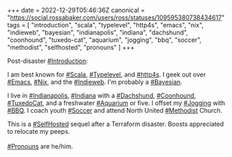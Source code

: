 +++
date = 2022-12-29T05:46:36Z
canonical = "https://social.rossabaker.com/users/ross/statuses/109595380738434617"
tags = [ "introduction", "scala", "typelevel", "http4s", "emacs", "nix", "indieweb", "bayesian", "indianapolis", "indiana", "dachshund", "coonhound", "tuxedo-cat", "aquarium", "jogging", "bbq", "soccer", "methodist", "selfhosted", "pronouns" ]
+++

<p>Post-disaster <a href="https://social.rossabaker.com/tags/Introduction" class="mention hashtag" rel="tag">#<span>Introduction</span></a>:</p><p>I am best known for <a href="https://social.rossabaker.com/tags/Scala" class="mention hashtag" rel="tag">#<span>Scala</span></a>, <a href="https://social.rossabaker.com/tags/Typelevel" class="mention hashtag" rel="tag">#<span>Typelevel</span></a>, and <a href="https://social.rossabaker.com/tags/http4s" class="mention hashtag" rel="tag">#<span>http4s</span></a>.  I geek out over <a href="https://social.rossabaker.com/tags/Emacs" class="mention hashtag" rel="tag">#<span>Emacs</span></a>, <a href="https://social.rossabaker.com/tags/Nix" class="mention hashtag" rel="tag">#<span>Nix</span></a>, and the <a href="https://social.rossabaker.com/tags/Indieweb" class="mention hashtag" rel="tag">#<span>Indieweb</span></a>.  I&#39;m probably a <a href="https://social.rossabaker.com/tags/Bayesian" class="mention hashtag" rel="tag">#<span>Bayesian</span></a>.</p><p>I live in <a href="https://social.rossabaker.com/tags/Indianapolis" class="mention hashtag" rel="tag">#<span>Indianapolis</span></a>, <a href="https://social.rossabaker.com/tags/Indiana" class="mention hashtag" rel="tag">#<span>Indiana</span></a> with a <a href="https://social.rossabaker.com/tags/Dachshund" class="mention hashtag" rel="tag">#<span>Dachshund</span></a>, <a href="https://social.rossabaker.com/tags/Coonhound" class="mention hashtag" rel="tag">#<span>Coonhound</span></a>, <a href="https://social.rossabaker.com/tags/TuxedoCat" class="mention hashtag" rel="tag">#<span>TuxedoCat</span></a>, and a freshwater <a href="https://social.rossabaker.com/tags/Aquarium" class="mention hashtag" rel="tag">#<span>Aquarium</span></a> or five.  I offset my <a href="https://social.rossabaker.com/tags/Jogging" class="mention hashtag" rel="tag">#<span>Jogging</span></a> with <a href="https://social.rossabaker.com/tags/BBQ" class="mention hashtag" rel="tag">#<span>BBQ</span></a>.  I coach youth <a href="https://social.rossabaker.com/tags/Soccer" class="mention hashtag" rel="tag">#<span>Soccer</span></a> and attend North United <a href="https://social.rossabaker.com/tags/Methodist" class="mention hashtag" rel="tag">#<span>Methodist</span></a> Church.</p><p>This is a <a href="https://social.rossabaker.com/tags/SelfHosted" class="mention hashtag" rel="tag">#<span>SelfHosted</span></a> sequel after a Terraform disaster.  Boosts appreciated to relocate my peeps.<br /> <br /><a href="https://social.rossabaker.com/tags/Pronouns" class="mention hashtag" rel="tag">#<span>Pronouns</span></a> are he/him.</p>

